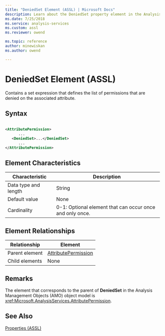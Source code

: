 ```yaml
---
title: "DeniedSet Element (ASSL) | Microsoft Docs"
description: Learn about the DeniedSet property element in the Analysis Services Scripting Language (ASSL) schema.
ms.date: 7/25/2018
ms.service: analysis-services
ms.custom: assl
ms.reviewer: owend

ms.topic: reference
author: minewiskan
ms.author: owend

---
```

# DeniedSet Element (ASSL)

  Contains a set expression that defines the list of permissions that are denied on the associated attribute.  
  
## Syntax  
  
```xml  
  
<AttributePermission>  
      ...  
   <DeniedSet>...</DeniedSet>  
      ...  
</AttributePermission>  
```  
  
## Element Characteristics  
  
|Characteristic|Description|  
|--------------------|-----------------|  
|Data type and length|String|  
|Default value|None|  
|Cardinality|0-1: Optional element that can occur once and only once.|  
  
## Element Relationships  
  
|Relationship|Element|  
|------------------|-------------|  
|Parent element|[AttributePermission](../objects/attributepermission-element-assl.md)|  
|Child elements|None|  
  
## Remarks  
 The element that corresponds to the parent of **DeniedSet** in the Analysis Management Objects (AMO) object model is <xref:Microsoft.AnalysisServices.AttributePermission>.  
  
## See Also  
 [Properties &#40;ASSL&#41;](properties-assl.md)  
  
  
